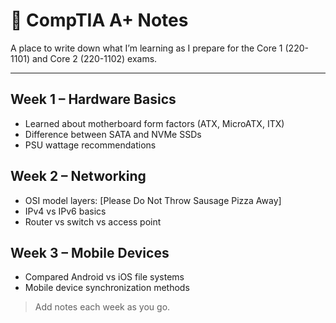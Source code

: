 # 🧠 CompTIA A+ Notes

A place to write down what I’m learning as I prepare for the Core 1 (220-1101) and Core 2 (220-1102) exams.

---

## Week 1 – Hardware Basics
- Learned about motherboard form factors (ATX, MicroATX, ITX)
- Difference between SATA and NVMe SSDs
- PSU wattage recommendations

## Week 2 – Networking
- OSI model layers: [Please Do Not Throw Sausage Pizza Away]
- IPv4 vs IPv6 basics
- Router vs switch vs access point

## Week 3 – Mobile Devices
- Compared Android vs iOS file systems
- Mobile device synchronization methods

> Add notes each week as you go.
